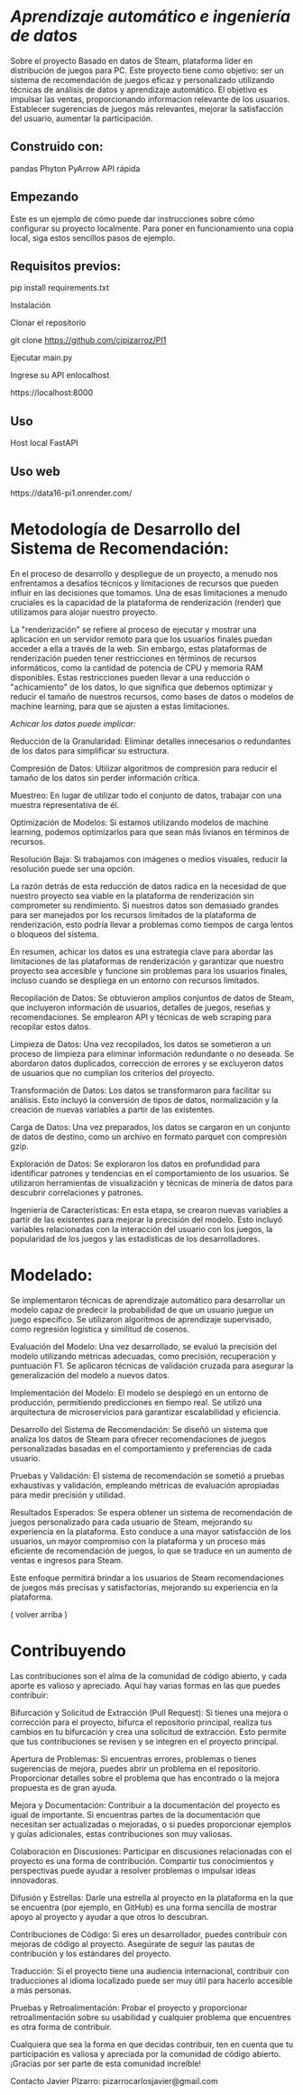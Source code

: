 

*<h1>Aprendizaje automático e ingeniería de datos</h1>*

Sobre el proyecto
Basado en datos de Steam, plataforma líder en distribución de juegos para PC.
Este proyecto tiene como objetivo: ser un sistema de recomendación de juegos eficaz y personalizado utilizando técnicas de análisis de datos y aprendizaje automático. 
El objetivo es impulsar las ventas, proporcionando informacion relevante de los usuarios. Establecer sugerencias de juegos más relevantes, mejorar la satisfacción del usuario, aumentar la participación.


<h2>Construido con:</h2>

pandas
Phyton
PyArrow
API rápida

<h2>Empezando</h2>

Este es un ejemplo de cómo puede dar instrucciones sobre cómo configurar su proyecto localmente. Para poner en funcionamiento una copia local, siga estos sencillos pasos de ejemplo.

<h2>Requisitos previos:</h2>

pip install requirements.txt

Instalación

Clonar el repositorio

git clone https://github.com/cjpizarroz/PI1

Ejecutar main.py

Ingrese su API enlocalhost

https://localhost:8000

<h2>Uso</h2>
Host local FastAPI

<h2>Uso web</h2>
https://data16-pi1.onrender.com/

<h1>Metodología de Desarrollo del Sistema de Recomendación:</h2>

En el proceso de desarrollo y despliegue de un proyecto, a menudo nos enfrentamos a desafíos técnicos y limitaciones de recursos que pueden influir en las decisiones que tomamos. Una de esas limitaciones a menudo cruciales es la capacidad de la plataforma de renderización (render) que utilizamos para alojar nuestro proyecto.

La "renderización" se refiere al proceso de ejecutar y mostrar una aplicación en un servidor remoto para que los usuarios finales puedan acceder a ella a través de la web. Sin embargo, estas plataformas de renderización pueden tener restricciones en términos de recursos informáticos, como la cantidad de potencia de CPU y memoria RAM disponibles. Estas restricciones pueden llevar a una reducción o "achicamiento" de los datos, lo que significa que debemos optimizar y reducir el tamaño de nuestros recursos, como bases de datos o modelos de machine learning, para que se ajusten a estas limitaciones.

*Achicar los datos puede implicar:*

Reducción de la Granularidad: Eliminar detalles innecesarios o redundantes de los datos para simplificar su estructura.

Compresión de Datos: Utilizar algoritmos de compresión para reducir el tamaño de los datos sin perder información crítica.

Muestreo: En lugar de utilizar todo el conjunto de datos, trabajar con una muestra representativa de él.

Optimización de Modelos: Si estamos utilizando modelos de machine learning, podemos optimizarlos para que sean más livianos en términos de recursos.

Resolución Baja: Si trabajamos con imágenes o medios visuales, reducir la resolución puede ser una opción.

La razón detrás de esta reducción de datos radica en la necesidad de que nuestro proyecto sea viable en la plataforma de renderización sin comprometer su rendimiento. Si nuestros datos son demasiado grandes para ser manejados por los recursos limitados de la plataforma de renderización, esto podría llevar a problemas como tiempos de carga lentos o bloqueos del sistema.

En resumen, achicar los datos es una estrategia clave para abordar las limitaciones de las plataformas de renderización y garantizar que nuestro proyecto sea accesible y funcione sin problemas para los usuarios finales, incluso cuando se despliega en un entorno con recursos limitados.

Recopilación de Datos:
Se obtuvieron amplios conjuntos de datos de Steam, que incluyeron información de usuarios, detalles de juegos, reseñas y recomendaciones. Se emplearon API y técnicas de web scraping para recopilar estos datos.

Limpieza de Datos:
Una vez recopilados, los datos se sometieron a un proceso de limpieza para eliminar información redundante o no deseada. Se abordaron datos duplicados, corrección de errores y se excluyeron datos de usuarios que no cumplían los criterios del proyecto.

Transformación de Datos:
Los datos se transformaron para facilitar su análisis. Esto incluyó la conversión de tipos de datos, normalización y la creación de nuevas variables a partir de las existentes.

Carga de Datos:
Una vez preparados, los datos se cargaron en un conjunto de datos de destino, como un archivo en formato parquet con compresión gzip.

Exploración de Datos:
Se exploraron los datos en profundidad para identificar patrones y tendencias en el comportamiento de los usuarios. Se utilizaron herramientas de visualización y técnicas de minería de datos para descubrir correlaciones y patrones.

Ingeniería de Características:
En esta etapa, se crearon nuevas variables a partir de las existentes para mejorar la precisión del modelo. Esto incluyó variables relacionadas con la interacción del usuario con los juegos, la popularidad de los juegos y las estadísticas de los desarrolladores.

<h1>Modelado:</h1>
Se implementaron técnicas de aprendizaje automático para desarrollar un modelo capaz de predecir la probabilidad de que un usuario juegue un juego específico. Se utilizaron algoritmos de aprendizaje supervisado, como regresión logística y similitud de cosenos.

Evaluación del Modelo:
Una vez desarrollado, se evaluó la precisión del modelo utilizando métricas adecuadas, como precisión, recuperación y puntuación F1. Se aplicaron técnicas de validación cruzada para asegurar la generalización del modelo a nuevos datos.

Implementación del Modelo:
El modelo se desplegó en un entorno de producción, permitiendo predicciones en tiempo real. Se utilizó una arquitectura de microservicios para garantizar escalabilidad y eficiencia.

Desarrollo del Sistema de Recomendación:
Se diseñó un sistema que analiza los datos de Steam para ofrecer recomendaciones de juegos personalizadas basadas en el comportamiento y preferencias de cada usuario.

Pruebas y Validación:
El sistema de recomendación se sometió a pruebas exhaustivas y validación, empleando métricas de evaluación apropiadas para medir precisión y utilidad.

Resultados Esperados:
Se espera obtener un sistema de recomendación de juegos personalizado para cada usuario de Steam, mejorando su experiencia en la plataforma. Esto conduce a una mayor satisfacción de los usuarios, un mayor compromiso con la plataforma y un proceso más eficiente de recomendación de juegos, lo que se traduce en un aumento de ventas e ingresos para Steam.

Este enfoque permitirá brindar a los usuarios de Steam recomendaciones de juegos más precisas y satisfactorias, mejorando su experiencia en la plataforma.

( volver arriba )

<h1>Contribuyendo</h1>
Las contribuciones son el alma de la comunidad de código abierto, y cada aporte es valioso y apreciado. Aquí hay varias formas en las que puedes contribuir:

Bifurcación y Solicitud de Extracción (Pull Request): Si tienes una mejora o corrección para el proyecto, bifurca el repositorio principal, realiza tus cambios en tu bifurcación y crea una solicitud de extracción. Esto permite que tus contribuciones se revisen y se integren en el proyecto principal.

Apertura de Problemas: Si encuentras errores, problemas o tienes sugerencias de mejora, puedes abrir un problema en el repositorio. Proporcionar detalles sobre el problema que has encontrado o la mejora propuesta es de gran ayuda.

Mejora y Documentación: Contribuir a la documentación del proyecto es igual de importante. Si encuentras partes de la documentación que necesitan ser actualizadas o mejoradas, o si puedes proporcionar ejemplos y guías adicionales, estas contribuciones son muy valiosas.

Colaboración en Discusiones: Participar en discusiones relacionadas con el proyecto es una forma de contribución. Compartir tus conocimientos y perspectivas puede ayudar a resolver problemas o impulsar ideas innovadoras.

Difusión y Estrellas: Darle una estrella al proyecto en la plataforma en la que se encuentra (por ejemplo, en GitHub) es una forma sencilla de mostrar apoyo al proyecto y ayudar a que otros lo descubran.

Contribuciones de Código: Si eres un desarrollador, puedes contribuir con mejoras de código al proyecto. Asegúrate de seguir las pautas de contribución y los estándares del proyecto.

Traducción: Si el proyecto tiene una audiencia internacional, contribuir con traducciones al idioma localizado puede ser muy útil para hacerlo accesible a más personas.

Pruebas y Retroalimentación: Probar el proyecto y proporcionar retroalimentación sobre su usabilidad y cualquier problema que encuentres es otra forma de contribuir.

Cualquiera que sea la forma en que decidas contribuir, ten en cuenta que tu participación es valiosa y apreciada por la comunidad de código abierto. ¡Gracias por ser parte de esta comunidad increíble!

</h1>Contacto</h1>
Javier PIzarro: pizarrocarlosjavier@gmail.com



